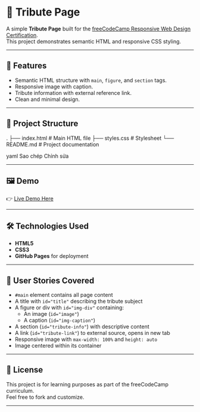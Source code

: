 # 🌟 Tribute Page

A simple **Tribute Page** built for the [freeCodeCamp Responsive Web Design Certification](https://www.freecodecamp.org/).  
This project demonstrates semantic HTML and responsive CSS styling.

---

## 🚀 Features
- Semantic HTML structure with `main`, `figure`, and `section` tags.
- Responsive image with caption.
- Tribute information with external reference link.
- Clean and minimal design.

---

## 📂 Project Structure
.
├── index.html # Main HTML file
├── styles.css # Stylesheet
└── README.md # Project documentation

yaml
Sao chép
Chỉnh sửa

---

## 🖼️ Demo
👉 [Live Demo Here]([https://your-demo-link.com](https://dan-1305.github.io/Tribute-page/))  



---

## 🛠️ Technologies Used
- **HTML5**
- **CSS3**
- **GitHub Pages** for deployment

---

## 📑 User Stories Covered
- `#main` element contains all page content  
- A title with `id="title"` describing the tribute subject  
- A figure or div with `id="img-div"` containing:  
  - An image (`id="image"`)  
  - A caption (`id="img-caption"`)  
- A section (`id="tribute-info"`) with descriptive content  
- A link (`id="tribute-link"`) to external source, opens in new tab  
- Responsive image with `max-width: 100%` and `height: auto`  
- Image centered within its container  

---

## 📜 License
This project is for learning purposes as part of the freeCodeCamp curriculum.  
Feel free to fork and customize.

---
